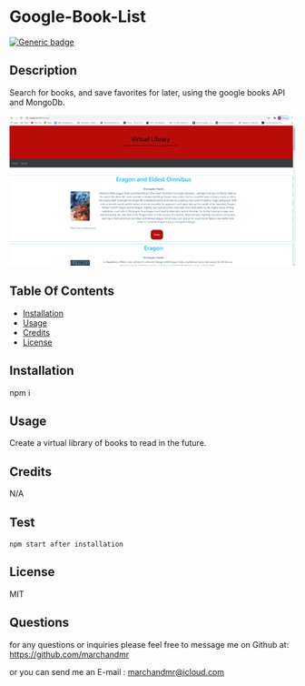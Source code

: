 # Google-Book-List 

  [![Generic badge](https://img.shields.io/badge/License-MIT-<COLOR>.svg)](https://shields.io/)

  ##  Description
  
  Search for books, and save favorites for later, using the google books API and MongoDb.


![](client/public/img.png)


  ## Table Of Contents

  * [Installation](#installation)
  * [Usage](#usage)
  * [Credits](#credits)
  * [License](#license)

  ## Installation

  npm i

  ## Usage

  Create a virtual library of books to read in the future.

  ## Credits

  N/A

  ## Test

    npm start after installation

  ## License

  MIT

## Questions

  for any questions or inquiries  please feel free to message me on Github at: https://github.com/marchandmr

  or you can send me an E-mail :  marchandmr@icloud.com

 

 
